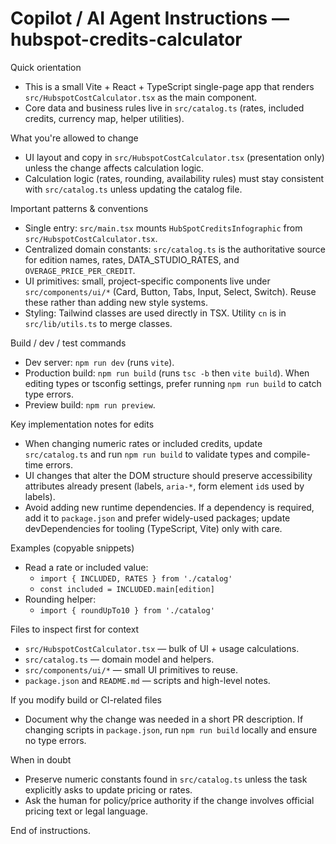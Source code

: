 <!--
Guidance for AI coding agents working on the HubSpot Credits — Infographic & Cost Calculator
Keep this file concise (20–50 lines). Only include actionable, codebase-specific rules and examples.
-->

# Copilot / AI Agent Instructions — hubspot-credits-calculator

Quick orientation
- This is a small Vite + React + TypeScript single-page app that renders `src/HubspotCostCalculator.tsx` as the main component.
- Core data and business rules live in `src/catalog.ts` (rates, included credits, currency map, helper utilities).

What you're allowed to change
- UI layout and copy in `src/HubspotCostCalculator.tsx` (presentation only) unless the change affects calculation logic.
- Calculation logic (rates, rounding, availability rules) must stay consistent with `src/catalog.ts` unless updating the catalog file.

Important patterns & conventions
- Single entry: `src/main.tsx` mounts `HubSpotCreditsInfographic` from `src/HubspotCostCalculator.tsx`.
- Centralized domain constants: `src/catalog.ts` is the authoritative source for edition names, rates, DATA_STUDIO_RATES, and `OVERAGE_PRICE_PER_CREDIT`.
- UI primitives: small, project-specific components live under `src/components/ui/*` (Card, Button, Tabs, Input, Select, Switch). Reuse these rather than adding new style systems.
- Styling: Tailwind classes are used directly in TSX. Utility `cn` is in `src/lib/utils.ts` to merge classes.

Build / dev / test commands
- Dev server: `npm run dev` (runs `vite`).
- Production build: `npm run build` (runs `tsc -b` then `vite build`). When editing types or tsconfig settings, prefer running `npm run build` to catch type errors.
- Preview build: `npm run preview`.

Key implementation notes for edits
- When changing numeric rates or included credits, update `src/catalog.ts` and run `npm run build` to validate types and compile-time errors.
- UI changes that alter the DOM structure should preserve accessibility attributes already present (labels, `aria-*`, form element `id`s used by labels).
- Avoid adding new runtime dependencies. If a dependency is required, add it to `package.json` and prefer widely-used packages; update devDependencies for tooling (TypeScript, Vite) only with care.

Examples (copyable snippets)
- Read a rate or included value:
  - `import { INCLUDED, RATES } from './catalog'`
  - `const included = INCLUDED.main[edition]`
- Rounding helper:
  - `import { roundUpTo10 } from './catalog'`

Files to inspect first for context
- `src/HubspotCostCalculator.tsx` — bulk of UI + usage calculations.
- `src/catalog.ts` — domain model and helpers.
- `src/components/ui/*` — small UI primitives to reuse.
- `package.json` and `README.md` — scripts and high-level notes.

If you modify build or CI-related files
- Document why the change was needed in a short PR description. If changing scripts in `package.json`, run `npm run build` locally and ensure no type errors.

When in doubt
- Preserve numeric constants found in `src/catalog.ts` unless the task explicitly asks to update pricing or rates.
- Ask the human for policy/price authority if the change involves official pricing text or legal language.

End of instructions.
